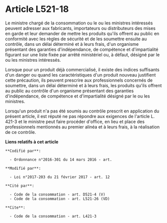 # Article L521-18

Le ministre chargé de la consommation ou le ou les ministres intéressés peuvent adresser aux fabricants, importateurs ou
distributeurs des mises en garde et leur demander de mettre les produits qu'ils offrent au public en conformité avec les
règles de sécurité et de les soumettre ensuite au contrôle, dans un délai déterminé et à leurs frais, d'un organisme
présentant des garanties d'indépendance, de compétence et d'impartialité figurant sur une liste fixée par arrêté ministériel
ou, à défaut, désigné par le ou les ministres intéressés.

Lorsque pour un produit déjà commercialisé, il existe des indices suffisants d'un danger ou quand les caractéristiques d'un
produit nouveau justifient cette précaution, ils peuvent prescrire aux professionnels concernés de soumettre, dans un délai
déterminé et à leurs frais, les produits qu'ils offrent au public au contrôle d'un organisme présentant des garanties
d'indépendance, de compétence et d'impartialité désigné par le ou les ministres.

Lorsqu'un produit n'a pas été soumis au contrôle prescrit en application du présent article, il est réputé ne pas répondre
aux exigences de l'article L. 421-3 et le ministre peut faire procéder d'office, en lieu et place des professionnels
mentionnés au premier alinéa et à leurs frais, à la réalisation de ce contrôle.

**Liens relatifs à cet article**

	**Codifié par**:

	  - Ordonnance n°2016-301 du 14 mars 2016 - art.

	**Modifié par**:

	  - Loi n°2017-203 du 21 février 2017 - art. 12

	**Cité par**:

	  - Code de la consommation - art. D521-4 (V)
	  - Code de la consommation - art. L521-26 (VD)

	**Cite**:

	  - Code de la consommation - art. L421-3
